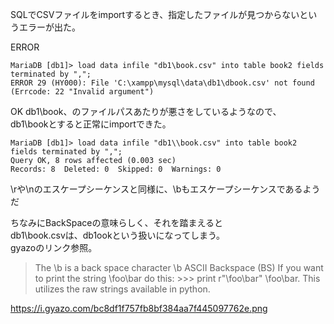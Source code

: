 

SQLでCSVファイルをimportするとき、指定したファイルが見つからないというエラーが出た。  

ERROR  
```
MariaDB [db1]> load data infile "db1\book.csv" into table book2 fields terminated by ",";
ERROR 29 (HY000): File 'C:\xampp\mysql\data\db1\dbook.csv' not found (Errcode: 22 "Invalid argument")
```


OK
db1\book、のファイルパスあたりが悪さをしているようなので、  
db1\\bookとすると正常にimportできた。  

```
MariaDB [db1]> load data infile "db1\\book.csv" into table book2 fields terminated by ",";
Query OK, 8 rows affected (0.003 sec)
Records: 8  Deleted: 0  Skipped: 0  Warnings: 0
```

\rや\nのエスケープシーケンスと同様に、\bもエスケープシーケンスであるようだ  

ちなみにBackSpaceの意味らしく、それを踏まえると  
db1\book.csvは、db1ookという扱いになってしまう。  
gyazoのリンク参照。  


> The \b is a back space character \b ASCII Backspace (BS) If you want to print the string \foo\bar do this: >>> print r"\foo\bar" \foo\bar. This utilizes the raw strings available in python.

https://i.gyazo.com/bc8df1f757fb8bf384aa7f445097762e.png  

